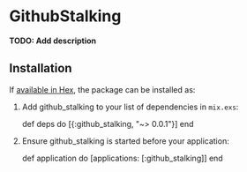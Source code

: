 # GithubStalking

**TODO: Add description**

## Installation

If [available in Hex](https://hex.pm/docs/publish), the package can be installed as:

  1. Add github_stalking to your list of dependencies in `mix.exs`:

        def deps do
          [{:github_stalking, "~> 0.0.1"}]
        end

  2. Ensure github_stalking is started before your application:

        def application do
          [applications: [:github_stalking]]
        end

